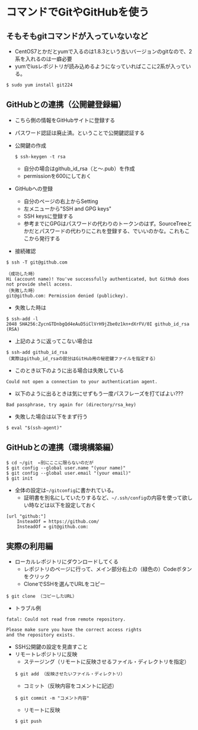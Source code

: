 # コマンドでGitやGitHubを使う
## そもそもgitコマンドが入っていないなど
- CentOS7とかだとyumで入るのは1.8.3という古いバージョンのgitなので、2系を入れるのは一癖必要
- yumでiusレポジトリが読み込めるようになっていればここに2系が入っている。
```
$ sudo yum install git224
```

## GitHubとの連携（公開鍵登録編）
- こちら側の情報をGitHubサイトに登録する
- パスワード認証は廃止済。ということで公開鍵認証する
- 公開鍵の作成
  ```
  $ ssh-keygen -t rsa
  ```
  - 自分の場合はgithub_id_rsa（と〜.pub）を作成
  - permissionを600にしておく

- GitHubへの登録
  - 自分のページの右上からSetting
  - 左メニューから"SSH and GPG keys"
  - SSH keysに登録する
  - 参考までにGPGはパスワードの代わりのトークンのはず。SourceTreeとかだとパスワードの代わりにこれを登録する、でいいのかな。これもここから発行する

- 接続確認
```
$ ssh -T git@github.com
```
```
（成功した時）
Hi (account name)! You've successfully authenticated, but GitHub does not provide shell access.
（失敗した時）
git@github.com: Permission denied (publickey).
```
- 失敗した時は
```
$ ssh-add -l
2048 SHA256:ZycnGTDnbgQd4eAuD5iClVrH9jZbe0z1kn+dXrFV/0I github_id_rsa (RSA)
```
  - 上記のように返ってこない場合は
```
$ ssh-add github_id_rsa
（実際はgithub_id_rsaの部分はGitHub用の秘密鍵ファイルを指定する）
```
  - このとき以下のように出る場合は失敗している
```
Could not open a connection to your authentication agent.
```
  - 以下のように出るときは気にせずもう一度パスフレーズを打てばよい???
```
Bad passphrase, try again for (directory/rsa_key)
```
  - 失敗した場合は以下をまず行う
```
$ eval "$(ssh-agent)"
```

## GitHubとの連携（環境構築編）
```
$ cd ~/git  ←別にここに限らないのだが
$ git config --global user.name "(your name)"
$ git config --global user.email "(your email)"
$ git init
```
- 全体の設定は`~/gitconfig`に書かれている。
  - 証明書を別名にしていたりするなど、`~/.ssh/config`の内容を使って欲しい時などは以下を設定しておく

```
[url "github:"]
    InsteadOf = https://github.com/
    InsteadOf = git@github.com:
```


## 実際の利用編
- ローカルレポジトリにダウンロードしてくる
  - レポジトリのページに行って、メイン部分右上の（緑色の）Codeボタンをクリック
  - CloneでSSHを選んでURLをコピー
```
$ git clone （コピーしたURL）
```

- トラブル例
```
fatal: Could not read from remote repository.

Please make sure you have the correct access rights
and the repository exists.
```
  - SSH公開鍵の設定を見直すこと
- リモートレポジトリに反映
  - ステージング（リモートに反映させるファイル・ディレクトリを指定）
  ```
  $ git add （反映させたいファイル・ディレクトリ）
  ```
  - コミット（反映内容をコメントに記述）
  ```
  $ git commit -m "コメント内容"
  ```
  - リモートに反映
  ```
  $ git push
  ```
